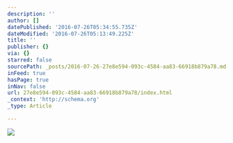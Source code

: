 ```yaml
---
description: ''
author: []
datePublished: '2016-07-26T05:34:55.735Z'
dateModified: '2016-07-26T05:13:49.225Z'
title: ''
publisher: {}
via: {}
starred: false
sourcePath: _posts/2016-07-26-27e8e594-093c-4584-aa83-66918b879a78.md
inFeed: true
hasPage: true
inNav: false
url: 27e8e594-093c-4584-aa83-66918b879a78/index.html
_context: 'http://schema.org'
_type: Article

---
```

![](https://the-grid-user-content.s3-us-west-2.amazonaws.com/33e7c00b-2971-4db6-86f6-6995eb12b5cd.jpg)